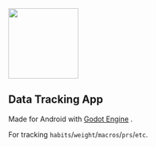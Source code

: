 <img src="https://cdn.discordapp.com/attachments/852950858701209662/1206201559059271782/icon.png?ex=65db25bd&is=65c8b0bd&hm=ed6db867a14b3f25d7183fe4e07fb1368caa9043dd114796e344567dd0c180c1&" width="140" height="140">

## Data Tracking App

Made for Android with [Godot Engine](https://github.com/godotengine/godot) .

For tracking `habits`/`weight`/`macros`/`prs`/`etc`.
